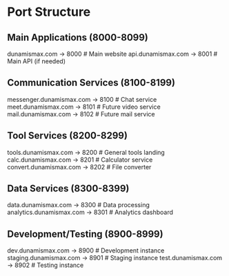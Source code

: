 # Port Structure

## Main Applications (8000-8099)

dunamismax.com              -> 8000  # Main website
api.dunamismax.com          -> 8001  # Main API (if needed)

## Communication Services (8100-8199)

messenger.dunamismax.com    -> 8100  # Chat service
meet.dunamismax.com         -> 8101  # Future video service
mail.dunamismax.com         -> 8102  # Future mail service

## Tool Services (8200-8299)

tools.dunamismax.com        -> 8200  # General tools landing
calc.dunamismax.com         -> 8201  # Calculator service
convert.dunamismax.com      -> 8202  # File converter

## Data Services (8300-8399)

data.dunamismax.com         -> 8300  # Data processing
analytics.dunamismax.com    -> 8301  # Analytics dashboard

## Development/Testing (8900-8999)

dev.dunamismax.com          -> 8900  # Development instance
staging.dunamismax.com      -> 8901  # Staging instance
test.dunamismax.com         -> 8902  # Testing instance
